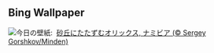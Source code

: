 ## Bing Wallpaper
![](https://www.bing.com/th?id=OHR.GemsbokNamibia_JA-JP7883114248_UHD.jpg&w=1000)今日の壁紙: &nbsp;[砂丘にたたずむオリックス, ナミビア (© Sergey Gorshkov/Minden)](https://www.bing.com/th?id=OHR.GemsbokNamibia_JA-JP7883114248_UHD.jpg)
<br><br/>

